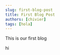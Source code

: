 ```yaml
---
slug: first-blog-post
title: First Blog Post
authors: [chivier]
tags: [hola]
---
```


This is our first blog

<!-- truncate -->

hi